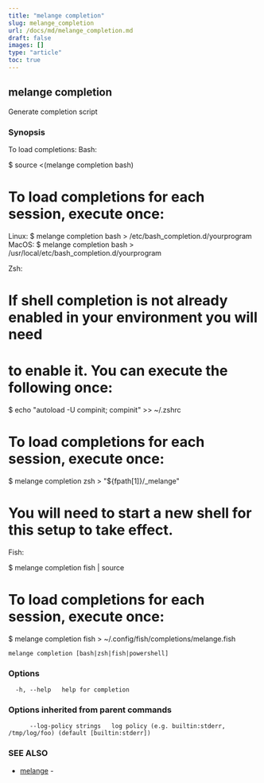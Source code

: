 ```yaml
---
title: "melange completion"
slug: melange_completion
url: /docs/md/melange_completion.md
draft: false
images: []
type: "article"
toc: true
---
```

## melange completion

Generate completion script

### Synopsis

To load completions:
Bash:

$ source <(melange completion bash)

# To load completions for each session, execute once:
Linux:
  $ melange completion bash > /etc/bash_completion.d/yourprogram
MacOS:
  $ melange completion bash > /usr/local/etc/bash_completion.d/yourprogram

Zsh:

# If shell completion is not already enabled in your environment you will need
# to enable it.  You can execute the following once:

$ echo "autoload -U compinit; compinit" >> ~/.zshrc

# To load completions for each session, execute once:
$ melange completion zsh > "${fpath[1]}/_melange"

# You will need to start a new shell for this setup to take effect.

Fish:

$ melange completion fish | source

# To load completions for each session, execute once:
$ melange completion fish > ~/.config/fish/completions/melange.fish


```
melange completion [bash|zsh|fish|powershell]
```

### Options

```
  -h, --help   help for completion
```

### Options inherited from parent commands

```
      --log-policy strings   log policy (e.g. builtin:stderr, /tmp/log/foo) (default [builtin:stderr])
```

### SEE ALSO

* [melange](/docs/md/melange.md)	 - 

